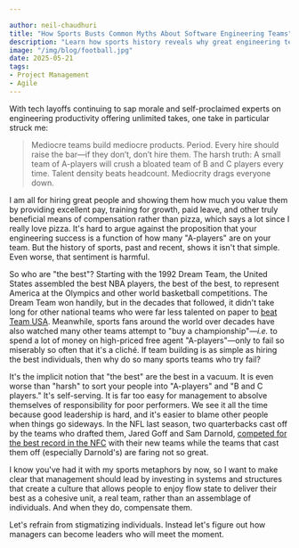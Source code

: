 ```yaml
---

author: neil-chaudhuri
title: "How Sports Busts Common Myths About Software Engineering Teams"
description: "Learn how sports history reveals why great engineering teams need more than star talent - they need systems, culture, and leadership that elevate everyone's performance."
image: "/img/blog/football.jpg"
date: 2025-05-21
tags:
- Project Management
- Agile
---
```


With tech layoffs continuing to sap morale and self-proclaimed experts on engineering productivity offering unlimited takes, one take in particular struck me:

> Mediocre teams build mediocre products. Period. Every hire should raise the bar—if they don’t, don’t hire them. The harsh truth: A small team of A-players will crush a bloated team of B and C players every time. Talent density beats headcount. Mediocrity drags everyone down.

I am all for hiring great people and showing them how much you value them by providing excellent pay, training for growth, paid leave, 
and other truly beneficial means of compensation rather than pizza, which says a lot since I really love pizza. It's hard to
argue against the proposition that your engineering success is a function of how many "A-players" are on your team. 
But the history of sports, past and recent, shows it isn't that simple. Even worse, that sentiment is harmful.

So who are "the best"? Starting with the 1992 Dream Team, the United States assembled the best NBA players, the best of the best, to represent America 
at the Olympics and other world basketball competitions. The Dream Team won handily, but in the decades that followed, it didn't take long for other national teams who were far less talented on paper 
to [beat Team USA](https://sports.yahoo.com/6-games-team-usa-mens-214728276.html). Meanwhile, sports fans around the world over decades have also watched many other teams attempt to "buy a championship"—*i.e.* to spend 
a lot of money on high-priced free agent "A-players"—only to fail so miserably so often that it's a cliché. If team building is as simple as hiring the best individuals,
then why do so many sports teams who try fail?

It's the implicit notion that "the best" are the best in a vacuum. It is even worse than "harsh" to sort your people into "A-players" and "B and C players." 
It's self-serving. It is far too easy for management to absolve themselves of responsibility for poor performers. We see it all the time because good leadership is hard, 
and it's easier to blame other people when things go sideways. In the NFL last season, two quarterbacks cast off by the teams who drafted them, Jared Goff and Sam Darnold, 
[competed for the best record in the NFC](https://www.mlive.com/lions/2025/01/jared-goff-vs-sam-darnold-once-castoffs-now-an-elite-qb-matchup.html) with their new teams while the teams that cast them off (especially Darnold's) are faring not so great.

I know you've had it with my sports metaphors by now, so I want to make clear that management should lead by investing in systems and structures that create a culture 
that allows people to enjoy flow state to deliver their best as a cohesive unit, a real team, rather than an assemblage of individuals. And when they do, compensate them.

Let's refrain from stigmatizing individuals. Instead let's figure out how managers can become leaders who will meet the moment.
